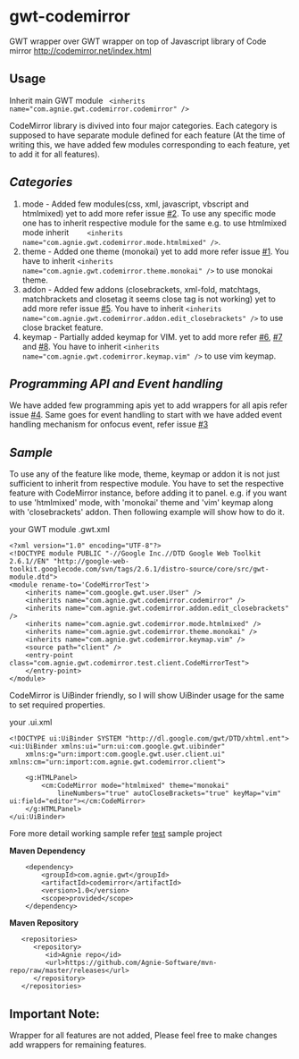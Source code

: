 gwt-codemirror
===========


   GWT wrapper over GWT wrapper on top of Javascript library of Code mirror http://codemirror.net/index.html 
   
**Usage**
--------
Inherit main GWT module ```	<inherits name="com.agnie.gwt.codemirror.codemirror" />```

CodeMirror library is divived into four major categories. Each category is supposed to have separate module defined for each feature (At the time of writing this, we have added few modules corresponding to each feature, yet to add it for all features).

*Categories*
------------
1. mode - Added few modules(css, xml, javascript, vbscript and htmlmixed) yet to add more refer issue [#2](https://github.com/Agnie-Software/gwt-codemirror/issues/2). To use any specific mode one has to inherit respective module for the same e.g. to use htmlmixed mode inherit ```	<inherits name="com.agnie.gwt.codemirror.mode.htmlmixed" />```.
2. theme - Added one theme (monokai) yet to add more refer issue [#1](https://github.com/Agnie-Software/gwt-codemirror/issues/1). You have to inherit ```<inherits name="com.agnie.gwt.codemirror.theme.monokai" />``` to use monokai theme.
3. addon - Added few addons (closebrackets, xml-fold, matchtags, matchbrackets and closetag it seems close tag is not working) yet to add more refer issue [#5](https://github.com/Agnie-Software/gwt-codemirror/issues/5). You have to inherit  ```<inherits name="com.agnie.gwt.codemirror.addon.edit_closebrackets" />``` to use close bracket feature.
4. keymap - Partially added keymap for VIM. yet to add more refer [#6](https://github.com/Agnie-Software/gwt-codemirror/issues/6), [#7](https://github.com/Agnie-Software/gwt-codemirror/issues/7) and [#8](https://github.com/Agnie-Software/gwt-codemirror/issues/8). You have to inherit ```<inherits name="com.agnie.gwt.codemirror.keymap.vim" />``` to use vim keymap. 


*Programming API and Event handling*
------------------------------------
We have added few programming apis yet to add wrappers for all apis refer issue [#4](https://github.com/Agnie-Software/gwt-codemirror/issues/4). Same goes for event handling to start with we have added event handling mechanism for onfocus event, refer issue [#3](https://github.com/Agnie-Software/gwt-codemirror/issues/3)
     

*Sample*
--------
To use any of the feature like mode, theme, keymap or addon it is not just sufficient to inherit from respective module. You have to set the respective feature with CodeMirror instance, before adding it to panel. e.g. if you want to use 'htmlmixed' mode, with 'monokai' theme and 'vim' keymap along with 'closebrackets' addon. Then following example will show how to do it.
    

your GWT module .gwt.xml

```
<?xml version="1.0" encoding="UTF-8"?>
<!DOCTYPE module PUBLIC "-//Google Inc.//DTD Google Web Toolkit 2.6.1//EN" "http://google-web-toolkit.googlecode.com/svn/tags/2.6.1/distro-source/core/src/gwt-module.dtd">
<module rename-to='CodeMirrorTest'>
	<inherits name="com.google.gwt.user.User" />
	<inherits name="com.agnie.gwt.codemirror.codemirror" />
	<inherits name="com.agnie.gwt.codemirror.addon.edit_closebrackets" />
	<inherits name="com.agnie.gwt.codemirror.mode.htmlmixed" />
	<inherits name="com.agnie.gwt.codemirror.theme.monokai" />
	<inherits name="com.agnie.gwt.codemirror.keymap.vim" />
	<source path="client" />
	<entry-point class="com.agnie.gwt.codemirror.test.client.CodeMirrorTest">
	</entry-point>
</module>
```

CodeMirror is UiBinder friendly, so I will show UiBinder usage for the same to set required properties.

your .ui.xml

```
<!DOCTYPE ui:UiBinder SYSTEM "http://dl.google.com/gwt/DTD/xhtml.ent">
<ui:UiBinder xmlns:ui="urn:ui:com.google.gwt.uibinder"
	xmlns:g="urn:import:com.google.gwt.user.client.ui" xmlns:cm="urn:import:com.agnie.gwt.codemirror.client">

	<g:HTMLPanel>
		<cm:CodeMirror mode="htmlmixed" theme="monokai"
			lineNumbers="true" autoCloseBrackets="true" keyMap="vim" ui:field="editor"></cm:CodeMirror>
	</g:HTMLPanel>
</ui:UiBinder> 
```

Fore more detail working sample refer [test](https://github.com/Agnie-Software/gwt-codemirror/tree/master/test) sample project

**Maven Dependency**
```
	<dependency>
		<groupId>com.agnie.gwt</groupId>
		<artifactId>codemirror</artifactId>
		<version>1.0</version>
		<scope>provided</scope>
	</dependency>
```

**Maven Repository**

```
   <repositories>
      <repository>
         <id>Agnie repo</id>
         <url>https://github.com/Agnie-Software/mvn-repo/raw/master/releases</url>
      </repository>
   </repositories>
```

**Important Note:** 
------
Wrapper for all features are not added, Please feel free to make changes add wrappers for remaining features.
